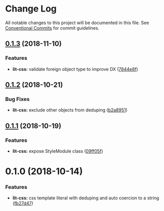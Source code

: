 # Change Log

All notable changes to this project will be documented in this file.
See [Conventional Commits](https://conventionalcommits.org) for commit guidelines.

## [0.1.3](https://github.com/bashmish/lit-styles/compare/lit-css@0.1.2...lit-css@0.1.3) (2018-11-10)


### Features

* **lit-css:** validate foreign object type to improve DX ([7844e8f](https://github.com/bashmish/lit-styles/commit/7844e8f))



## [0.1.2](https://github.com/bashmish/lit-styles/compare/lit-css@0.1.1...lit-css@0.1.2) (2018-10-21)


### Bug Fixes

* **lit-css:** exclude other objects from deduping ([b2a8951](https://github.com/bashmish/lit-styles/commit/b2a8951))



## [0.1.1](https://github.com/bashmish/lit-styles/compare/lit-css@0.1.0...lit-css@0.1.1) (2018-10-19)


### Features

* **lit-css:** expose StyleModule class ([09ff05f](https://github.com/bashmish/lit-styles/commit/09ff05f))



# 0.1.0 (2018-10-14)


### Features

* **lit-css:** css template literal with deduping and auto coercion to a string ([fb27d47](https://github.com/bashmish/lit-styles/commit/fb27d47))
